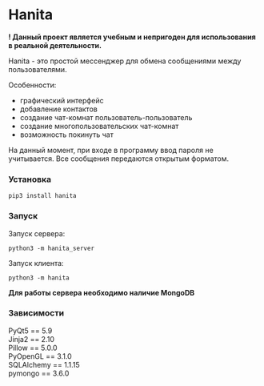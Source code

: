 # Hanita

<b>! Данный проект является учебным и непригоден для использования в реальной деятельности.</b>

Hanita - это простой мессенджер для обмена сообщениями между пользователями.

Особенности:
 * графический интерфейс
 * добавление контактов
 * создание чат-комнат пользователь-пользователь
 * создание многопользовательских чат-комнат
 * возможность покинуть чат

На данный момент, при входе в программу ввод пароля не учитывается. Все сообщения передаются открытым форматом.

### Установка

    pip3 install hanita

### Запуск
Запуск сервера:

    python3 -m hanita_server
    
Запуск клиента:

    python3 -m hanita


<b>Для работы сервера необходимо наличие MongoDB</b>

### Зависимости
PyQt5 == 5.9<br>
Jinja2 == 2.10<br>
Pillow == 5.0.0<br>
PyOpenGL == 3.1.0<br>
SQLAlchemy == 1.1.15<br>
pymongo == 3.6.0
